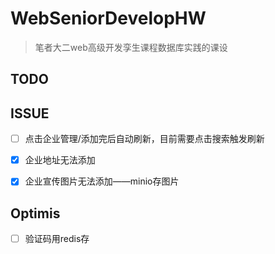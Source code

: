 # WebSeniorDevelopHW

> 笔者大二web高级开发孪生课程数据库实践的课设



## TODO



## ISSUE

- [ ] 点击企业管理/添加完后自动刷新，目前需要点击搜索触发刷新
- [x] 企业地址无法添加
- [x] 企业宣传图片无法添加——minio存图片
  
  

## Optimis

- [ ] 验证码用redis存
